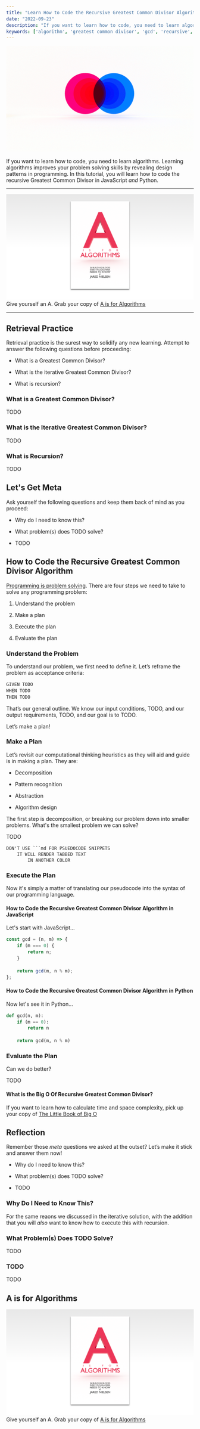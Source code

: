 ```yaml
---
title: "Learn How to Code the Recursive Greatest Common Divisor Algorithm"
date: "2022-09-23"
description: "If you want to learn how to code, you need to learn algorithms. Learning algorithms improves your problem solving skills by revealing design patterns in programming. In this tutorial, you will learn how to code the recursive greatest common divisor."
keywords: ['algorithm', 'greatest common divisor', 'gcd', 'recursive', 'javascript', 'python']
---
```


![ Illustration of the recursive Greatest Common Divisor ](./jarednielsen-algorithm-recursive-greatest-common-divisor.png)


If you want to learn how to code, you need to learn algorithms. Learning algorithms improves your problem solving skills by revealing design patterns in programming. In this tutorial, you will learn how to code the recursive Greatest Common Divisor in JavaScript _and_ Python.


---

![A is for Algorithms](./jarednielsen-algorithms.png)
Give yourself an A. Grab your copy of [A is for Algorithms](https://gum.co/algorithms)

---


## Retrieval Practice

Retrieval practice is the surest way to solidify any new learning. Attempt to answer the following questions before proceeding:

* What is a Greatest Common Divisor?

* What is the iterative Greatest Common Divisor?

* What is recursion? 


### What is a Greatest Common Divisor?

TODO


### What is the Iterative Greatest Common Divisor?

TODO


### What is Recursion? 

TODO


## Let's Get Meta

Ask yourself the following questions and keep them back of mind as you proceed:

* Why do I need to know this?

* What problem(s) does TODO solve? 

* TODO


## How to Code the Recursive Greatest Common Divisor Algorithm 

[Programming is problem solving](https://jarednielsen.com/programming-problem-solving/). There are four steps we need to take to solve any programming problem: 

1. Understand the problem

2. Make a plan

3. Execute the plan

4. Evaluate the plan


### Understand the Problem

To understand our problem, we first need to define it. Let’s reframe the problem as acceptance criteria:

```md
GIVEN TODO
WHEN TODO
THEN TODO
```

That’s our general outline. We know our input conditions, TODO, and our output requirements, TODO, and our goal is to TODO.

Let’s make a plan!


### Make a Plan

Let’s revisit our computational thinking heuristics as they will aid and guide is in making a plan. They are: 

* Decomposition

* Pattern recognition

* Abstraction

* Algorithm design

The first step is decomposition, or breaking our problem down into smaller problems. What's the smallest problem we can solve? 

TODO

```
DON'T USE ```md FOR PSUEDOCODE SNIPPETS
    IT WILL RENDER TABBED TEXT 
        IN ANOTHER COLOR
```


### Execute the Plan

Now it's simply a matter of translating our pseudocode into the syntax of our programming language. 


#### How to Code the Recursive Greatest Common Divisor Algorithm in JavaScript

Let's start with JavaScript...
```js
const gcd = (n, m) => {
    if (m === 0) {
        return n;
    }

    return gcd(m, n % m);
};
```




#### How to Code the Recursive Greatest Common Divisor Algorithm in Python

Now let's see it in Python...
```py
def gcd(n, m):
    if (m == 0):
        return n
    
    return gcd(m, n % m)
```

### Evaluate the Plan

Can we do better? 

TODO


#### What is the Big O Of Recursive Greatest Common Divisor?

If you want to learn how to calculate time and space complexity, pick up your copy of [The Little Book of Big O](https://gum.co/big-o)


## Reflection

Remember those _meta_ questions we asked at the outset? Let’s make it stick and answer them now!

* Why do I need to know this?

* What problem(s) does TODO solve? 

* TODO


### Why Do I Need to Know This? 

For the same reaons we discussed in the iterative solution, with the addition that you will _also_ want to know how to execute this with recursion. 


### What Problem(s) Does TODO Solve? 

TODO


### TODO

TODO


## A is for Algorithms

![A is for Algorithms](./jarednielsen-algorithms.png)
Give yourself an A. Grab your copy of [A is for Algorithms](https://gum.co/algorithms)



